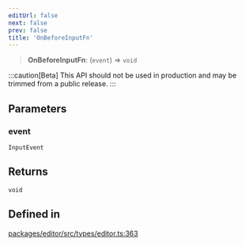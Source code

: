 ```yaml
---
editUrl: false
next: false
prev: false
title: 'OnBeforeInputFn'
---
```


> **OnBeforeInputFn**: (`event`) => `void`

:::caution[Beta]
This API should not be used in production and may be trimmed from a public release.
:::

## Parameters

### event

`InputEvent`

## Returns

`void`

## Defined in

[packages/editor/src/types/editor.ts:363](https://github.com/portabletext/editor/blob/66b5022fc4919e0540c704fbecb8ab8f991c2439/packages/editor/src/types/editor.ts#L363)
